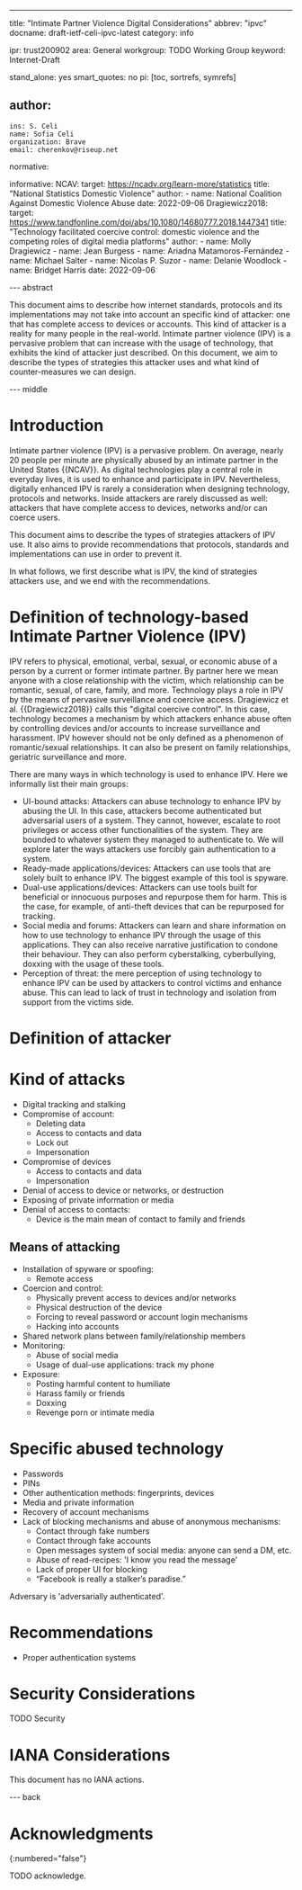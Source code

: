 ---
title: "Intimate Partner Violence Digital Considerations"
abbrev: "ipvc"
docname: draft-ietf-celi-ipvc-latest
category: info

ipr: trust200902
area: General
workgroup: TODO Working Group
keyword: Internet-Draft

stand_alone: yes
smart_quotes: no
pi: [toc, sortrefs, symrefs]

author:
 -
    ins: S. Celi
    name: Sofia Celi
    organization: Brave
    email: cherenkov@riseup.net

normative:

informative:
  NCAV:
    target: https://ncadv.org/learn-more/statistics
    title: "National Statistics Domestic Violence"
    author:
      - name: National Coalition Against Domestic Violence Abuse
    date: 2022-09-06
  Dragiewicz2018:
    target: https://www.tandfonline.com/doi/abs/10.1080/14680777.2018.1447341
    title: "Technology facilitated coercive control: domestic violence and the competing roles of digital media platforms"
    author:
      - name: Molly Dragiewicz
      - name: Jean Burgess
      - name: Ariadna Matamoros-Fernández
      - name: Michael Salter
      - name: Nicolas P. Suzor
      - name: Delanie Woodlock
      - name: Bridget Harris
    date: 2022-09-06


--- abstract

This document aims to describe how internet standards, protocols and
its implementations may not take into account an specific kind of attacker:
one that has complete access to devices or accounts. This kind of attacker
is a reality for many people in the real-world. Intimate partner violence (IPV) is
a pervasive problem that can increase with the usage of technology, that exhibits the
kind of attacker just described. On this document, we aim to describe the types
of strategies this attacker uses and what kind of counter-measures we can design.

--- middle

# Introduction

Intimate partner violence (IPV) is a pervasive problem. On average, nearly 20
people per minute are physically abused by an intimate partner in the United States {{NCAV}}.
As digital technologies play a central role in everyday lives, it is used to enhance
and participate in IPV. Nevertheless, digitally enhanced IPV is rarely a consideration
when designing technology, protocols and networks. Inside attackers are rarely
discussed as well: attackers that have complete access to devices, networks
and/or can coerce users.

This document aims to describe the types of strategies attackers of IPV use. It
also aims to provide recommendations that protocols, standards and implementations
can use in order to prevent it.

In what follows, we first describe what is IPV, the kind of strategies attackers
use, and we end with the recommendations.

# Definition of technology-based Intimate Partner Violence (IPV)

IPV refers to physical, emotional, verbal, sexual, or economic abuse of a person
by a current or former intimate partner. By partner here we mean anyone with a
close relationship with the victim, which relationship can be romantic, sexual,
of care, family, and more. Technology plays a role in IPV by the means of pervasive
surveillance and coercive access. Dragiewicz et al. {{Dragiewicz2018}} calls this
"digital coercive control". In this case, technology becomes a mechanism by which
attackers enhance abuse often by controlling devices and/or accounts to increase
surveillance and harassment. IPV however should not be only defined as a
phenomenon of romantic/sexual relationships. It can also be present on family
relationships, geriatric surveillance and more.

There are many ways in which technology is used to enhance IPV. Here we informally
list their main groups:

* UI-bound attacks: Attackers can abuse technology to enhance IPV by abusing the
  UI. In this case, attackers become authenticated but adversarial users of a
  system. They cannot, however, escalate to root privileges or access other
  functionalities of the system. They are bounded to whatever system they managed
  to authenticate to. We will explore later the ways attackers use forcibly gain
  authentication to a system.
* Ready-made applications/devices: Attackers can use tools
  that are solely built to enhance IPV. The biggest example of this tool is spyware.
* Dual-use applications/devices: Attackers can use tools built for beneficial or innocuous
  purposes and repurpose them for harm. This is the case, for example, of anti-theft
  devices that can be repurposed for tracking.
* Social media and forums: Attackers can learn and share information on how to use
  technology to enhance IPV through the usage of this applications. They can also
  receive narrative justification to condone their behaviour. They can also
  perform cyberstalking, cyberbullying, doxxing with the usage of these tools.
* Perception of threat: the mere perception of using technology to enhance IPV
  can be used by attackers to control victims and enhance abuse. This can lead
  to lack of trust in technology and isolation from support from the victims
  side.

# Definition of attacker

# Kind of attacks

* Digital tracking and stalking
* Compromise of account:
  * Deleting data
  * Access to contacts and data
  * Lock out
  * Impersonation
* Compromise of devices
  * Access to contacts and data
  * Impersonation
* Denial of access to device or networks, or destruction
* Exposing of private information or media
* Denial of access to contacts:
  * Device is the main mean of contact to family and friends

## Means of attacking

* Installation of spyware or spoofing:
  * Remote access
* Coercion and control:
  * Physically prevent access to devices and/or networks
  * Physical destruction of the device
  * Forcing to reveal password or account login mechanisms
  * Hacking into accounts
* Shared network plans between family/relationship members
* Monitoring:
  * Abuse of social media
  * Usage of dual-use applications: track my phone
* Exposure:
  * Posting harmful content to humiliate
  * Harass family or friends
  * Doxxing
  * Revenge porn or intimate media

# Specific abused technology

* Passwords
* PINs
* Other authentication methods: fingerprints, devices
* Media and private information
* Recovery of account mechanisms
* Lack of blocking mechanisms and abuse of anonymous mechanisms:
  * Contact through fake numbers
  * Contact through fake accounts
  * Open messages system of social media: anyone can send a DM, etc.
  * Abuse of read-recipes: 'I know you read the message'
  * Lack of proper UI for blocking
  * “Facebook is really a stalker’s paradise.”

Adversary is 'adversarially authenticated'.

# Recommendations

* Proper authentication systems

# Security Considerations

TODO Security


# IANA Considerations

This document has no IANA actions.



--- back

# Acknowledgments
{:numbered="false"}

TODO acknowledge.
